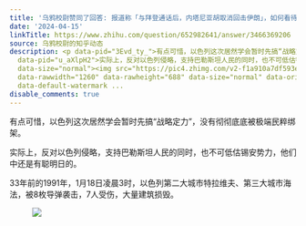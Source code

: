 ```yaml
---
title: '乌鸦校尉赞同了回答: 报道称「与拜登通话后，内塔尼亚胡取消回击伊朗」，如何看待此事？当前局势还会如何走？'
date: '2024-04-15'
linkTitle: https://www.zhihu.com/question/652982641/answer/3466369206
source: 乌鸦校尉的知乎动态
description: <p data-pid="3Evd_ty_">有点可惜，以色列这次居然学会暂时先搞“战略定力”，没有彻彻底底被极端民粹绑架。</p><p
  data-pid="u_aXlpH2">实际上，反对以色列侵略，支持巴勒斯坦人民的同时，也不可低估锡安势力，他们中还是有聪明日的。</p><p data-pid="QoyorOCE">33年前的1991年，1月18日凌晨3时，以色列第二大城市特拉维夫、第三大城市海法，被8枚导弹袭击，7人受伤，大量建筑损毁。</p><figure
  data-size="normal"><img src="https://pic4.zhimg.com/v2-f1a910a7df593ed9e63d9cc5acc9acb7_1440w.jpg"
  data-rawwidth="1260" data-rawheight="688" data-size="normal" data-original-token="v2-f92c2ee8b171999104712129e41cac76"
  data-default-watermark ...
disable_comments: true
---
```

<p data-pid="3Evd_ty_">有点可惜，以色列这次居然学会暂时先搞“战略定力”，没有彻彻底底被极端民粹绑架。</p><p data-pid="u_aXlpH2">实际上，反对以色列侵略，支持巴勒斯坦人民的同时，也不可低估锡安势力，他们中还是有聪明日的。</p><p data-pid="QoyorOCE">33年前的1991年，1月18日凌晨3时，以色列第二大城市特拉维夫、第三大城市海法，被8枚导弹袭击，7人受伤，大量建筑损毁。</p><figure data-size="normal"><img src="https://pic4.zhimg.com/v2-f1a910a7df593ed9e63d9cc5acc9acb7_1440w.jpg" data-rawwidth="1260" data-rawheight="688" data-size="normal" data-original-token="v2-f92c2ee8b171999104712129e41cac76" data-default-watermark ...